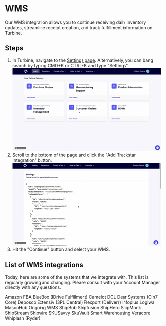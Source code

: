 # WMS

Our WMS integration allows you to continue receiving daily inventory updates, streamline receipt creation, and track fulfillment information on Turbine. 

## Steps
1. In Turbine, navigate to the [Settings page](https://app.helloturbine.com/settings). Alternatively, you can bang search by typing CMD+K or CTRL+K and type "Settings".
![Navigate to settings GIF](../../static/img/navigate_to_settings.gif)
2. Scroll to the bottom of the page and click the "Add Trackstar Integration" button.
![Navigate to settings GIF](../../static/img/trackstar.gif)
4. Hit the "Continue" button and select your WMS. 

## List of WMS integrations

Today, here are some of the systems that we integrate with. This list is regularly growing and changing. Please consult with your Account Manager directly with any questions. 

Amazon FBA
BlueBox (IDrive Fulfillment)
Camelot
DCL
Dear Systems (Cin7 Core)
Deposco
Extensiv (3PL Central)
Flexport (Deliverr)
Infoplus
Logiwa
MasonHub
Ongoing WMS
ShipBob
Shipfusion
ShipHero
ShipMonk
ShipStream
Shipwire
SKUSavvy
SkuVault
Smart Warehousing
Veracore
Whiplash (Ryder)
